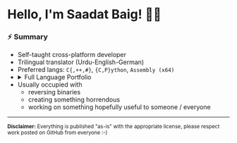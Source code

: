 # Hello, I'm Saadat Baig! 👋🏽

### ⚡️ Summary
- Self-taught cross-platform developer
- Trilingual translator (Urdu-English-German)
- Preferred langs: `C{,++,#}`, `{C,P}ython`, `Assembly (x64)`
- <details>
  <summary>Full Language Portfolio</summary>
  <ul>
    <li>C, C++, Objective-C, C#</li>
    <li>Java + JavaFX</li>
    <li>Python, Cython</li>
    <li>Haskell</li>
    <li>x86 / x64 and 6502 assembly <i>(learning arm64)</i></li>
  </ul>
  </details>
- Usually occupied with
  - reversing binaries
  - creating something horrendous
  - working on something hopefully useful to someone / everyone

---

<sup>
<b>Disclaimer:</b> Everything is published "as-is" with the appropriate license, please respect work posted on GitHub from everyone :-)
</sup>
